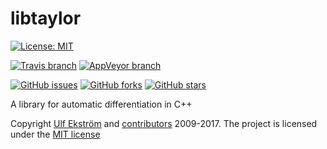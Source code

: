 # libtaylor

[![License: MIT](https://img.shields.io/badge/license-MIT-blue.svg?style=flat-square)](https://raw.githubusercontent.com/uekstrom/libtaylor/master/LICENSE)

[![Travis branch](https://img.shields.io/travis/uekstrom/libtaylor/master.svg?style=flat-square)](https://travis-ci.org/uekstrom/libtaylor)
[![AppVeyor branch](https://img.shields.io/appveyor/ci/uekstrom/libtaylor/master.svg?style=flat-square)](https://ci.appveyor.com/project/uekstrom/libtaylor/branch/master)

[![GitHub issues](https://img.shields.io/github/issues/uekstrom/libtaylor.svg?style=flat-square)](https://github.com/uekstrom/libtaylor/issues)
[![GitHub forks](https://img.shields.io/github/forks/uekstrom/libtaylor.svg?style=flat-square)](https://github.com/uekstrom/libtaylor/network)
[![GitHub stars](https://img.shields.io/github/stars/uekstrom/libtaylor.svg?style=flat-square)](https://github.com/uekstrom/libtaylor/stargazers)

A library for automatic differentiation in C++

Copyright [Ulf Ekström](mailto:uekstrom@gmail.com) and
[contributors](https://github.com/uekstrom/libtaylor/blob/master/AUTHORS.md)
2009-2017.
The project is licensed under the [MIT license]

[MIT license]: https://github.com/uekstrom/libtaylor/blob/master/COPYING.md
